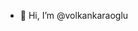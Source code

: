 - 👋 Hi, I’m @volkankaraoglu

<!---
volkankaraoglu/volkankaraoglu is a ✨ special ✨ repository because its `README.md` (this file) appears on your GitHub profile.
You can click the Preview link to take a look at your changes.
--->
